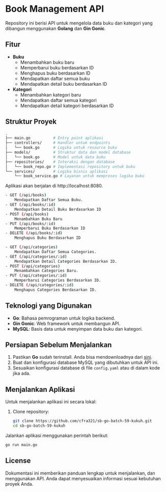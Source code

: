 # Book Management API

Repository ini berisi API untuk mengelola data buku dan kategori yang dibangun menggunakan **Golang** dan **Gin Gonic**.

## Fitur

- **Buku**
  - Menambahkan buku baru
  - Memperbarui buku berdasarkan ID
  - Menghapus buku berdasarkan ID
  - Mendapatkan daftar semua buku
  - Mendapatkan detail buku berdasarkan ID
- **Kategori**
  - Menambahkan kategori baru
  - Mendapatkan daftar semua kategori
  - Mendapatkan detail kategori berdasarkan ID


## Struktur Proyek

```bash
.
├── main.go          # Entry point aplikasi
├── controllers/     # Handler untuk endpoints
│   └── book.go      # Logika untuk resource buku
├── models/          # Struktur data dan model database
│   └── book.go      # Model untuk data buku
├── repositories/    # Interaksi dengan database
│   └── book_repo.go # Implementasi repository untuk buku
└── services/        # Logika bisnis aplikasi
    └── book_service.go # Layanan untuk memproses logika buku

```

Aplikasi akan berjalan di http://localhost:8080.

```bash
- GET (/api/books)
    Mendapatkan Daftar Semua Buku.
- GET (/api/books/:id)
    Mendapatkan Detail Buku Berdasarkan ID
- POST (/api/books)
    Menambahkan Buku Baru
- PUT (/api/books/:id)
    Memperbarui Buku Berdasarkan ID
- DELETE (/api/books/:id)
    Menghapus Buku Berdasarkan ID

- GET (/api/categories)
    Mendapatkan Daftar Semua Categories.
- GET (/api/categories/:id)
    Mendapatkan Detail Categories Berdasarkan ID.
- POST (/api/categories)
    Menambahkan Categories Baru.
- PUT (/api/categories/:id)
    Memperbarui Categories Berdasarkan ID.
- DELETE (/api/categories/:id)
    Menghapus Categories Berdasarkan ID.
```
## Teknologi yang Digunakan

- **Go**: Bahasa pemrograman untuk logika backend.
- **Gin Gonic**: Web framework untuk membangun API.
- **MySQL**: Basis data untuk menyimpan data buku dan kategori.

## Persiapan Sebelum Menjalankan

1. Pastikan **Go** sudah terinstall. Anda bisa mendownloadnya dari [sini](https://golang.org/dl/).
2. Buat dan konfigurasi database MySQL yang dibutuhkan untuk API ini.
3. Sesuaikan konfigurasi database di file `config.yaml` atau di dalam kode jika ada.

## Menjalankan Aplikasi

Untuk menjalankan aplikasi ini secara lokal:

1. Clone repository:
   ```bash
   git clone https://github.com/cfra321/sb-go-batch-59-kukuh.git
   cd sb-go-batch-59-kukuh

Jalankan aplikasi menggunakan perintah berikut:

```bash
go run main.go
```

## License

Dokumentasi ini memberikan panduan lengkap untuk menjalankan, dan menggunakan API. Anda dapat menyesuaikan informasi sesuai kebutuhan proyek Anda.


